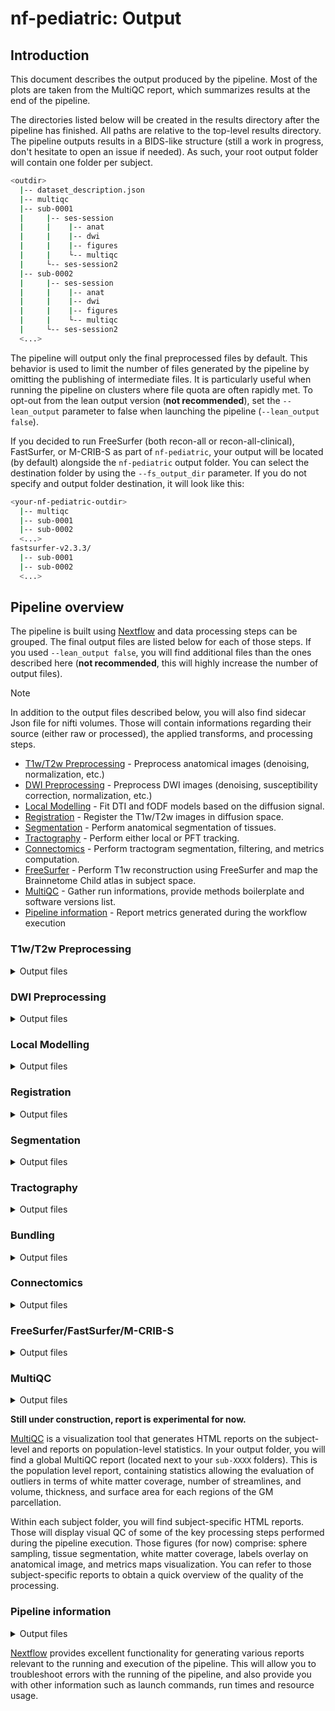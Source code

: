 # nf-pediatric: Output

## Introduction

This document describes the output produced by the pipeline. Most of the plots are taken from the MultiQC report, which summarizes results at the end of the pipeline.

The directories listed below will be created in the results directory after the pipeline has finished. All paths are relative to the top-level results directory. The pipeline outputs results in a BIDS-like structure (still a work in progress, don't hesitate to open an issue if needed). As such, your root output folder will contain one folder per subject.

```bash
<outdir>
  |-- dataset_description.json
  |-- multiqc
  |-- sub-0001
  |     |-- ses-session
  |     |    |-- anat
  |     |    |-- dwi
  |     |    |-- figures
  |     |    └-- multiqc
  |     └-- ses-session2
  |-- sub-0002
  |     |-- ses-session
  |     |    |-- anat
  |     |    |-- dwi
  |     |    |-- figures
  |     |    └-- multiqc
  |     └-- ses-session2
  <...>
```

The pipeline will output only the final preprocessed files by default. This behavior is used to limit the number of files generated by the pipeline by omitting the publishing of intermediate files. It is particularly useful when running the pipeline on clusters where file quota are often rapidly met. To opt-out from the lean output version (**not recommended**), set the `--lean_output` parameter to false when launching the pipeline (`--lean_output false`).

If you decided to run FreeSurfer (both recon-all or recon-all-clinical), FastSurfer, or M-CRIB-S as part of `nf-pediatric`, your output will be located (by default) alongside the `nf-pediatric` output folder. You can select the destination folder by using the `--fs_output_dir` parameter. If you do not specify and output folder destination, it will look like this:

```bash
<your-nf-pediatric-outdir>
  |-- multiqc
  |-- sub-0001
  |-- sub-0002
  <...>
fastsurfer-v2.3.3/
  |-- sub-0001
  |-- sub-0002
  <...>
```

## Pipeline overview

The pipeline is built using [Nextflow](https://www.nextflow.io/) and data processing steps can be grouped. The final output files are listed below for each of those steps. If you used `--lean_output false`, you will find additional files than the ones described here (**not recommended**, this will highly increase the number of output files).

> [!NOTE]
> In addition to the output files described below, you will also find sidecar Json file for nifti volumes. Those will contain informations regarding their source (either raw or processed), the applied transforms, and processing steps.

- [T1w/T2w Preprocessing](#t1wt2w-preprocessing) - Preprocess anatomical images (denoising, normalization, etc.)
- [DWI Preprocessing](#dwi-preprocessing) - Preprocess DWI images (denoising, susceptibility correction, normalization, etc.)
- [Local Modelling](#local-modelling) - Fit DTI and fODF models based on the diffusion signal.
- [Registration](#registration) - Register the T1w/T2w images in diffusion space.
- [Segmentation](#segmentation) - Perform anatomical segmentation of tissues.
- [Tractography](#tractography) - Perform either local or PFT tracking.
- [Connectomics](#connectomics) - Perform tractogram segmentation, filtering, and metrics computation.
- [FreeSurfer](#freesurfer) - Perform T1w reconstruction using FreeSurfer and map the Brainnetome Child atlas in subject space.
- [MultiQC](#multiqc) - Gather run informations, provide methods boilerplate and software versions list.
- [Pipeline information](#pipeline-information) - Report metrics generated during the workflow execution

### T1w/T2w Preprocessing

<details markdown="1">
<summary>Output files</summary>

- `anat/`
  - `*_desc-preproc_T1w.nii.gz`: Final preprocessed T1w image in original space.
  - `*_desc-preproc_T2w.nii.gz`: Final preprocessed T2w image in original space.
  - `*_space-T2w_desc-preproc_T1w.nii.gz`: Final preprocessed T1w image in T2w space (if infant data).
  - `*_space-T1w_desc-preproc_T2w.nii.gz`: Final preprocessed T2w image in T1w space (if pediatric data).
  - `*_from-{T1w,T2w}_to-{T1w,T2w}_affine.mat`: Affine transform from T1w/T2w to T1w/T2w space.
  - `*_space-{template}_desc-preproc_T1w.nii.gz`: Final preprocessed T1w image in template space (if a destination template has been selected).
  - `*_space-{template}_desc-preproc_T2w.nii.gz`: Final preprocessed T2w image in template space (if a destination template has been selected).
  - `*_from-dwi_to-{template}_affine.mat`: Affine transform from T1w/T2w to template space.
  - `*_from-dwi_to-{template}_warp.nii.gz`: Non-linear transform from T1w/T2w to template space.

</details>

### DWI Preprocessing

<details markdown="1">
<summary>Output files</summary>

- `dwi/`
  - `*_desc-preproc_dwi.nii.gz`: Final preprocessed DWI image in original space.
  - `*_desc-preproc_dwi.bval`: Final b-values file.
  - `*_desc-preproc_dwi.bvec`: Final corrected b-vectors file.
  - `*_desc-preproc_b0.nii.gz`: Final preprocessed B0 image.
  - `*_desc-brain_mask.nii.gz`: Final brain mask in original space.

</details>

### Local Modelling

<details markdown="1">
<summary>Output files</summary>

- `dwi/`
  - `*_{space-template}_desc-ad.nii.gz`: Axial Diffusivity map.
  - `*_{space-template}_desc-rd.nii.gz`: Radial Diffusivity map.
  - `*_{space-template}_desc-md.nii.gz`: Mean Diffusivity map.
  - `*_{space-template}_desc-fa.nii.gz`: Fractional Anisotropy map.
  - `*_{space-template}_desc-mode.nii.gz`: Mode map.
  - `*_{space-template}_desc-ga.nii.gz`: Geodesic Anisometry map.
  - `*_desc-tensor.nii.gz`: Tensor map.
  - `*_{space-template}_desc-rgb.nii.gz`: RGB map.
  - `*_desc-fodf.nii.gz`: Fiber oriented distribution functions (fODF).
  - `*_{space-template}_desc-afd_max.nii.gz`: Maximum apparent fiber density (AFD) map.
  - `*_{space-template}_desc-afd_sum.nii.gz`: Sum of the AFD map.
  - `*_{space-template}_desc-afd_total.nii.gz`: AFD total map.
  - `*_{space-template}_desc-nufo.nii.gz`: Number of fiber orientation map.
  - `*_desc-peaks.nii.gz`: fODF peaks.

</details>

### Registration

<details markdown="1">
<summary>Output files</summary>

- `anat/`
  - `*_from-{T2w,T1w}_to-dwi_affine.mat`: Affine transform from T1w/T2w space to diffusion space.
  - `*_from-{T2w,T1w}_to-dwi_warp.nii.gz`: Non-linear transform from T1w/T2w space to diffusion space.
  - `*_from-dwi_to-{T2w,T1w}_warp.nii.gz`: Non-linear transform from diffusion space to T1w/T2w space.
  - `*_space-DWI_desc-preproc_{T2w,T1w}.nii.gz`: Preprocessed T1w/T2w image in diffusion space.

</details>

### Segmentation

<details markdown="1">
<summary>Output files</summary>

- `anat/`
  - `*_space-DWI_label-WM_mask.nii.gz`: WM mask in diffusion space.
  - `*_space-DWI_label-GM_mask.nii.gz`: GM mask in diffusion space.
  - `*_space-DWI_label-CSF_mask.nii.gz`: CSF mask in diffusion space.
  - `*_space-DWI_label-WM_probseg.nii.gz`: WM probability map in diffusion space.
  - `*_space-DWI_label-GM_probseg.nii.gz`: GM probability map in diffusion space.
  - `*_space-DWI_label-CSF_probseg.nii.gz`: CSF probability map in diffusion space.

</details>

### Tractography

<details markdown="1">
<summary>Output files</summary>

- `dwi/`
  - `*_{space-template}_desc-local_tractogram.trk`: Whole-brain tractogram using local tractography.
  - `*_{space-template}_desc-pft_tractogram.trk`: Whole-brain tractogram using PFT tractography.
  - `*_{space-template}_desc-concatenated_tractogram.trk`: Whole-brain tractogram combining both PFT/local tracking.
  - `*_space-DWI_label-exclude_desc-pft_probseg.nii.gz`: Exclude probability map for PFT tracking.
  - `*_space-DWI_label-include_desc-pft_probseg.nii.gz`: Include probability map for PFT tracking.
  - `*_space-DWI_label-seeding_desc-local_mask.nii.gz`: Seeding mask for local tracking.
  - `*_space-DWI_label-tracking_desc-local_mask.nii.gz`: Tracking mask for local tracking.
  - `*_space-DWI_label-seeding_desc-pft_mask.nii.gz`: Seeding mask for PFT tracking.

</details>

### Bundling

<details markdown="1">
<summary>Output files</summary>

- `dwi/bundles/`

  - `*_desc-{bundleName}.trk`: Single `.trk` file for each of the recognized bundle. Those are cleaned, uniformized, and colored (only affect visualization).

- `dwi/`
  - `*_desc-{statsName}.trk`: Various `.json` file for each metric type containing values for each bundles for the current subject. Will be subject to change in the near future for `.tsv` files, which are easier to work with in subsequent statistical analysis.

</details>

### Connectomics

<details markdown="1">
<summary>Output files</summary>

- `dwi/`

  - `*_{space-template}_seg-{BrainnetomeChild,DKT}_desc-filtered_tracking.{trk,h5}`: Filtered whole-brain tractogram.
  - `*_{space-template}_seg-{BrainnetomeChild,DKT}_desc-preproc_tracking.h5`: Final preprocessed decomposed whole-brain tractogram.
  - `*.npy`: Connectivity matrices for all supplied metrics.
  - `*.png`: Connectivity matrices visualized as pngs.

- `anat/`
  - `*_space-DWI_seg-{BrainnetomeChild,DKT}_dseg.nii.gz`: Atlas labels in diffusion space. Name of the atlas might changed depending on which one is used.

</details>

### FreeSurfer/FastSurfer/M-CRIB-S

<details markdown="1">
<summary>Output files</summary>

- `anat/`
  - `*_seg-BrainnetomeChild_desc-labels.json`: JSON file containing the labels information.
  - `*_seg-BrainnetomeChild_desc-labels.txt`: Text file containing the labels information.
  - `*_{space-template}_seg-BrainnetomeChild_dseg.nii.gz`: Atlas label file in subject original space.
  - `*_seg-BrainnetomeChild_dseg_dilated`: Dilated atlas label file in subject original space.
  - `*_seg-BrainnetomeChild_stat-subcortical.tsv`: Subcortical statistics file.
  - `*_seg-BrainnetomeChild_stat-{lh,rh}_{area,thickness,volume}.tsv`: Left hemisphere statistics file.
  - `*_seg-BrainnetomeChild_stat-{lh,rh}_{area,thickness,volume}.tsv`: Right hemisphere statistics file.

</details>

### MultiQC

<details markdown="1">
<summary>Output files</summary>

- `multiqc/`
  - `multiqc_report.html`: a standalone HTML file that can be viewed in your web browser.
  - `multiqc_data/`: directory containing parsed statistics from the different tools used in the pipeline.
  - `multiqc_plots/`: directory containing static images from the report in various formats.

</details>

**Still under construction, report is experimental for now.**

[MultiQC](http://multiqc.info) is a visualization tool that generates HTML reports on the subject-level and reports on population-level statistics. In your output folder, you will find a global MultiQC report (located next to your `sub-XXXX` folders). This is the population level report, containing statistics allowing the evaluation of outliers in terms of white matter coverage, number of streamlines, and volume, thickness, and surface area for each regions of the GM parcellation.

Within each subject folder, you will find subject-specific HTML reports. Those will display visual QC of some of the key processing steps performed during the pipeline execution. Those figures (for now) comprise: sphere sampling, tissue segmentation, white matter coverage, labels overlay on anatomical image, and metrics maps visualization. You can refer to those subject-specific reports to obtain a quick overview of the quality of the processing.

### Pipeline information

<details markdown="1">
<summary>Output files</summary>

- `pipeline_info/`
  - Reports generated by Nextflow: `execution_report.html`, `execution_timeline.html`, `execution_trace.txt` and `pipeline_dag.dot`/`pipeline_dag.svg`.
  - Reports generated by the pipeline: `pipeline_report.html`, `pipeline_report.txt` and `software_versions.yml`. The `pipeline_report*` files will only be present if the `--email` / `--email_on_fail` parameter's are used when running the pipeline.
  - Parameters used by the pipeline run: `params.json`.

</details>

[Nextflow](https://www.nextflow.io/docs/latest/tracing.html) provides excellent functionality for generating various reports relevant to the running and execution of the pipeline. This will allow you to troubleshoot errors with the running of the pipeline, and also provide you with other information such as launch commands, run times and resource usage.
